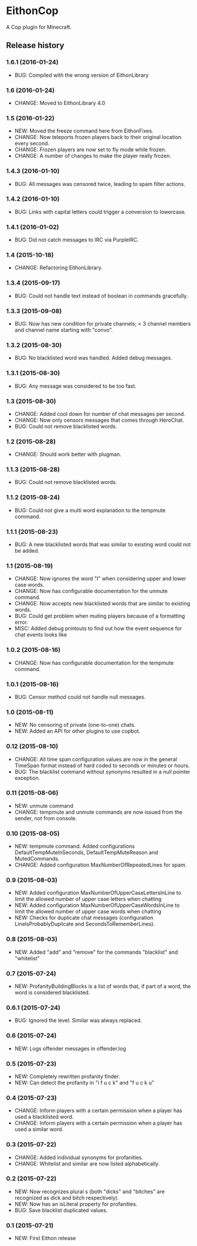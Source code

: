 # EithonCop

A Cop plugin for Minecraft.

## Release history

### 1.6.1 (2016-01-24)

* BUG: Compiled with the wrong version of EithonLibrary

### 1.6 (2016-01-24)

* CHANGE: Moved to EithonLibrary 4.0

### 1.5 (2016-01-22)

* NEW: Moved the freeze command here from EithonFixes.
* CHANGE: Now teleports frozen players back to their original location every second.
* CHANGE: Frozen players are now set to fly mode while frozen.
* CHANGE: A number of changes to make the player really frozen.

### 1.4.3 (2016-01-10)

* BUG: All messages was censored twice, leading to spam filter actions.

### 1.4.2 (2016-01-10)

* BUG: Links with capital letters could trigger a conversion to lowercase.

### 1.4.1 (2016-01-02)

* BUG: Did not catch messages to IRC via PurpleIRC.

### 1.4 (2015-10-18)

* CHANGE: Refactoring EithonLibrary.

### 1.3.4 (2015-09-17)

* BUG: Could not handle text instead of boolean in commands gracefully.

### 1.3.3 (2015-09-08)

* BUG: Now has new condition for private channels; < 3 channel members and channel name starting with "convo".

### 1.3.2 (2015-08-30)

* BUG: No blacklisted word was handled. Added debug messages.

### 1.3.1 (2015-08-30)

* BUG: Any message was considered to be too fast.

### 1.3 (2015-08-30)

* CHANGE: Added cool down for number of chat messages per second.
* CHANGE: Now only censors messages that comes through HeroChat.
* BUG: Could not remove blacklisted words.

### 1.2 (2015-08-28)

* CHANGE: Should work better with plugman.

### 1.1.3 (2015-08-28)

* BUG: Could not remove blacklisted words.

### 1.1.2 (2015-08-24)

* BUG: Could not give a multi word explanation to the tempmute command.

### 1.1.1 (2015-08-23)

* BUG: A new blacklisted words that was similar to existing word could not be added.

### 1.1 (2015-08-19)

* CHANGE: Now ignores the word "I" when considering upper and lower case words.
* CHANGE: Now has configurable documentation for the unmute command.
* CHANGE: Now accepts new blacklisted words that are similar to existing words.
* BUG: Could get problem when muting players because of a formatting error.
* MISC: Added debug printouts to find out how the event sequence for chat events looks like

### 1.0.2 (2015-08-16)

* CHANGE: Now has configurable documentation for the tempmute command.

### 1.0.1 (2015-08-16)

* BUG: Censor method could not handle null messages.

### 1.0 (2015-08-11)

* NEW: No censoring of private (one-to-one) chats.
* NEW: Added an API for other plugins to use copbot.

### 0.12 (2015-08-10)

* CHANGE: All time span configuration values are now in the general TimeSpan format instead of hard coded to seconds or minutes or hours.
* BUG: The blacklist command without synonyms resulted in a null pointer exception.

### 0.11 (2015-08-06)

* NEW: unmute command
* CHANGE: tempmute and unmute commands are now issued from the sender, not from console.

### 0.10 (2015-08-05)

* NEW: tempmute command. Added configurations DefaultTempMuteInSeconds, DefaultTempMuteReason and MutedCommands.
* CHANGE: Added configuration MaxNumberOfRepeatedLines for spam.

### 0.9 (2015-08-03)

* NEW: Added configuration MaxNumberOfUpperCaseLettersInLine to limit the allowed number of upper case letters when chatting
* NEW: Added configuration MaxNumberOfUpperCaseWordsInLine to limit the allowed number of upper case words when chatting
* NEW: Checks for duplicate chat messages (configuration LineIsProbablyDuplicate and SecondsToRememberLines).

### 0.8 (2015-08-03)

* NEW: Added "add" and "remove" for the commands "blacklist" and "whitelist"

### 0.7 (2015-07-24)

* NEW: ProfanityBuildingBlocks is a list of words that, if part of a word, the word is considered blacklisted.

### 0.6.1 (2015-07-24)

* BUG: Ignored the level. Similar was always replaced.

### 0.6 (2015-07-24)

* NEW: Logs offender messages in offender.log

### 0.5 (2015-07-23)

* NEW: Completely rewritten profanity finder.
* NEW: Can detect the profanity in "i f u c k" and "f u c k u"

### 0.4 (2015-07-23)

* CHANGE: Inform players with a certain permission when a player has used a blacklisted word.
* CHANGE: Inform players with a certain permission when a player has used a similar word.

### 0.3 (2015-07-22)

* CHANGE: Added individual synonyms for profanities.
* CHANGE: Whitelist and similar are now listed alphabetically.

### 0.2 (2015-07-22)

* NEW: Now recognizes plural s (both "dicks" and "bitches" are recognized as dick and bitch respectively).
* NEW: Now has an isLiteral property for profanities.
* BUG: Save blacklist duplicated values.

### 0.1 (2015-07-21)

* NEW: First Eithon release
